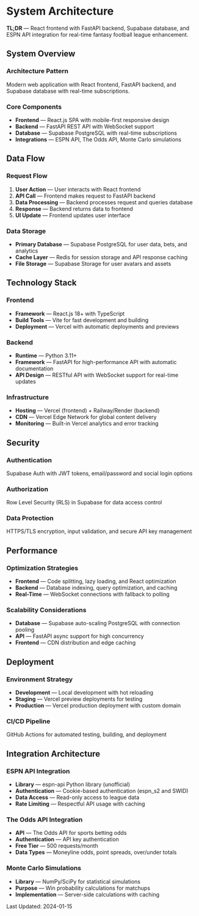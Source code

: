 # System Architecture

**TL;DR** — React frontend with FastAPI backend, Supabase database, and ESPN API integration for real-time fantasy football league enhancement.

## System Overview

### Architecture Pattern
Modern web application with React frontend, FastAPI backend, and Supabase database with real-time subscriptions.

### Core Components
- **Frontend** — React.js SPA with mobile-first responsive design
- **Backend** — FastAPI REST API with WebSocket support
- **Database** — Supabase PostgreSQL with real-time subscriptions
- **Integrations** — ESPN API, The Odds API, Monte Carlo simulations

## Data Flow

### Request Flow
1. **User Action** — User interacts with React frontend
2. **API Call** — Frontend makes request to FastAPI backend
3. **Data Processing** — Backend processes request and queries database
4. **Response** — Backend returns data to frontend
5. **UI Update** — Frontend updates user interface

### Data Storage
- **Primary Database** — Supabase PostgreSQL for user data, bets, and analytics
- **Cache Layer** — Redis for session storage and API response caching
- **File Storage** — Supabase Storage for user avatars and assets

## Technology Stack

### Frontend
- **Framework** — React.js 18+ with TypeScript
- **Build Tools** — Vite for fast development and building
- **Deployment** — Vercel with automatic deployments and previews

### Backend
- **Runtime** — Python 3.11+
- **Framework** — FastAPI for high-performance API with automatic documentation
- **API Design** — RESTful API with WebSocket support for real-time updates

### Infrastructure
- **Hosting** — Vercel (frontend) + Railway/Render (backend)
- **CDN** — Vercel Edge Network for global content delivery
- **Monitoring** — Built-in Vercel analytics and error tracking

## Security

### Authentication
Supabase Auth with JWT tokens, email/password and social login options

### Authorization
Row Level Security (RLS) in Supabase for data access control

### Data Protection
HTTPS/TLS encryption, input validation, and secure API key management

## Performance

### Optimization Strategies
- **Frontend** — Code splitting, lazy loading, and React optimization
- **Backend** — Database indexing, query optimization, and caching
- **Real-Time** — WebSocket connections with fallback to polling

### Scalability Considerations
- **Database** — Supabase auto-scaling PostgreSQL with connection pooling
- **API** — FastAPI async support for high concurrency
- **Frontend** — CDN distribution and edge caching

## Deployment

### Environment Strategy
- **Development** — Local development with hot reloading
- **Staging** — Vercel preview deployments for testing
- **Production** — Vercel production deployment with custom domain

### CI/CD Pipeline
GitHub Actions for automated testing, building, and deployment

## Integration Architecture

### ESPN API Integration
- **Library** — espn-api Python library (unofficial)
- **Authentication** — Cookie-based authentication (espn_s2 and SWID)
- **Data Access** — Read-only access to league data
- **Rate Limiting** — Respectful API usage with caching

### The Odds API Integration
- **API** — The Odds API for sports betting odds
- **Authentication** — API key authentication
- **Free Tier** — 500 requests/month
- **Data Types** — Moneyline odds, point spreads, over/under totals

### Monte Carlo Simulations
- **Library** — NumPy/SciPy for statistical simulations
- **Purpose** — Win probability calculations for matchups
- **Implementation** — Server-side calculations with caching

Last Updated: 2024-01-15



